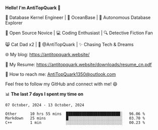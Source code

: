 
**Hello! I'm AntiTopQuark 👋**

🔧 Database Kernel Engineer | 🌊 OceanBase | 🤖 Autonomous Database Explorer

🌱 Open Source Novice | 💻 Coding Enthusiast | 🔍 Detective Fiction Fan

😸 Cat Dad x2 | 🎉 @AntiTopQuark | ✨ Chasing Tech & Dreams

🌐 My blog: https://antitopquark.website/

📄 My Resume: https://antitopquark.website/downloads/resume_cn.pdf

📧 How to reach me: AntiTopQuark1350@outlook.com

Feel free to follow my GitHub and connect with me! 😄

📊 **The last 7 days I spent my time on** 

<!--START_SECTION:waka-->
```text
07 October, 2024 - 13 October, 2024

Other      10 hrs 55 mins  ████████████████████████░   96.06 % 
Markdown   25 mins         █░░░░░░░░░░░░░░░░░░░░░░░░   03.70 % 
C++        1 min           ░░░░░░░░░░░░░░░░░░░░░░░░░   00.23 %
```
<!--END_SECTION:waka-->


